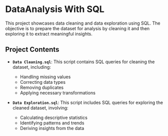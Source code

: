 # DataAnalysis With SQL

This project showcases data cleaning and data exploration using SQL. The objective is to prepare the dataset for analysis by cleaning it and then exploring it to extract meaningful insights.

## Project Contents

- **`Data Cleaning.sql`**: This script contains SQL queries for cleaning the dataset, including:
  - Handling missing values
  - Correcting data types
  - Removing duplicates
  - Applying necessary transformations

- **`Data Exploration.sql`**: This script includes SQL queries for exploring the cleaned dataset, involving:
  - Calculating descriptive statistics
  - Identifying patterns and trends
  - Deriving insights from the data
